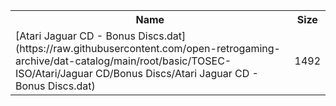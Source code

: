 <table>
<tr><th>Name</th><th>Size</th></tr>
<tr><td>
[Atari Jaguar CD - Bonus Discs.dat](https://raw.githubusercontent.com/open-retrogaming-archive/dat-catalog/main/root/basic/TOSEC-ISO/Atari/Jaguar CD/Bonus Discs/Atari Jaguar CD - Bonus Discs.dat)
</td><td>1492</td></tr>
</table>
